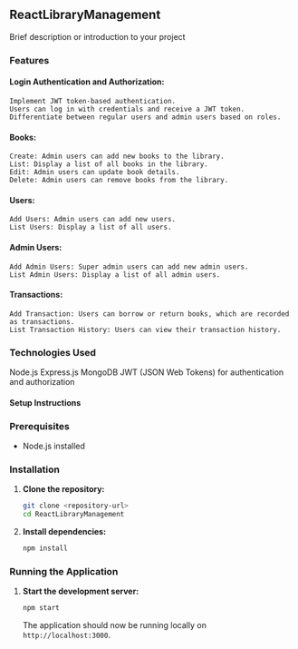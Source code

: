 
## ReactLibraryManagement

Brief description or introduction to your project

### Features
 #### Login Authentication and Authorization:
    Implement JWT token-based authentication.
    Users can log in with credentials and receive a JWT token.
    Differentiate between regular users and admin users based on roles.
 #### Books:
    Create: Admin users can add new books to the library.
    List: Display a list of all books in the library.
    Edit: Admin users can update book details.
    Delete: Admin users can remove books from the library.
 #### Users:
    Add Users: Admin users can add new users.
    List Users: Display a list of all users.
 #### Admin Users:
    Add Admin Users: Super admin users can add new admin users.
    List Admin Users: Display a list of all admin users.
 #### Transactions:
    Add Transaction: Users can borrow or return books, which are recorded as transactions.
    List Transaction History: Users can view their transaction history.
    
### Technologies Used
  Node.js
  Express.js
  MongoDB 
  JWT (JSON Web Tokens) for authentication and authorization


#### Setup Instructions

### Prerequisites

- Node.js installed

### Installation

1. **Clone the repository:**

   ```bash
   git clone <repository-url>
   cd ReactLibraryManagement
   ```

2. **Install dependencies:**

   ```bash
   npm install
   ```

### Running the Application

1. **Start the development server:**

   ```bash
   npm start
   ```


   The application should now be running locally on `http://localhost:3000`.

